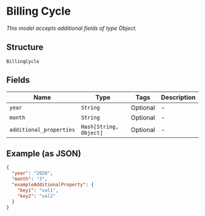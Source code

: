 
# Billing Cycle

*This model accepts additional fields of type Object.*

## Structure

`BillingCycle`

## Fields

| Name | Type | Tags | Description |
|  --- | --- | --- | --- |
| `year` | `String` | Optional | - |
| `month` | `String` | Optional | - |
| `additional_properties` | `Hash[String, Object]` | Optional | - |

## Example (as JSON)

```json
{
  "year": "2020",
  "month": "3",
  "exampleAdditionalProperty": {
    "key1": "val1",
    "key2": "val2"
  }
}
```

